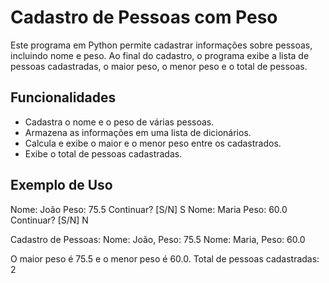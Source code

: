 # Cadastro de Pessoas com Peso

Este programa em Python permite cadastrar informações sobre pessoas, incluindo nome e peso. Ao final do cadastro, o programa exibe a lista de pessoas cadastradas, o maior peso, o menor peso e o total de pessoas.

## Funcionalidades

- Cadastra o nome e o peso de várias pessoas.
- Armazena as informações em uma lista de dicionários.
- Calcula e exibe o maior e o menor peso entre os cadastrados.
- Exibe o total de pessoas cadastradas.
 
## Exemplo de Uso
 Nome: João
 Peso: 75.5
 Continuar? [S/N] S
 Nome: Maria
 Peso: 60.0
 Continuar? [S/N] N

 Cadastro de Pessoas:
 Nome: João, Peso: 75.5
 Nome: Maria, Peso: 60.0

 O maior peso é 75.5 e o menor peso é 60.0.
 Total de pessoas cadastradas: 2
